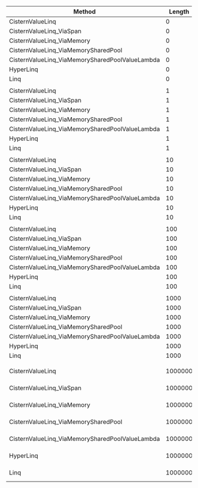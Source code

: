 ﻿|                                          Method |  Length |             Mean |          Error |         StdDev |           Median | Ratio | RatioSD |    Gen 0 |    Gen 1 |    Gen 2 |  Allocated |
|------------------------------------------------ |-------- |-----------------:|---------------:|---------------:|-----------------:|------:|--------:|---------:|---------:|---------:|-----------:|
|                                CisternValueLinq |       0 |        166.64 ns |       1.217 ns |       0.950 ns |        166.83 ns |  3.09 |    0.02 |   0.0134 |        - |        - |       56 B |
|                        CisternValueLinq_ViaSpan |       0 |        158.62 ns |       0.138 ns |       0.108 ns |        158.61 ns |  2.94 |    0.00 |   0.0076 |        - |        - |       32 B |
|                      CisternValueLinq_ViaMemory |       0 |        136.18 ns |       0.550 ns |       0.515 ns |        135.95 ns |  2.53 |    0.01 |   0.0076 |        - |        - |       32 B |
|            CisternValueLinq_ViaMemorySharedPool |       0 |        138.89 ns |       0.373 ns |       0.331 ns |        138.84 ns |  2.57 |    0.01 |   0.0076 |        - |        - |       32 B |
| CisternValueLinq_ViaMemorySharedPoolValueLambda |       0 |        138.56 ns |       0.302 ns |       0.236 ns |        138.57 ns |  2.57 |    0.00 |   0.0076 |        - |        - |       32 B |
|                                       HyperLinq |       0 |        122.64 ns |       0.751 ns |       0.666 ns |        122.47 ns |  2.27 |    0.01 |   0.0248 |        - |        - |      104 B |
|                                            Linq |       0 |         53.94 ns |       0.048 ns |       0.037 ns |         53.94 ns |  1.00 |    0.00 |   0.0076 |        - |        - |       32 B |
|                                                 |         |                  |                |                |                  |       |         |          |          |          |            |
|                                CisternValueLinq |       1 |        200.83 ns |       0.153 ns |       0.128 ns |        200.82 ns |  1.88 |    0.03 |   0.0210 |        - |        - |       88 B |
|                        CisternValueLinq_ViaSpan |       1 |        162.96 ns |       0.908 ns |       0.850 ns |        162.70 ns |  1.52 |    0.03 |   0.0076 |        - |        - |       32 B |
|                      CisternValueLinq_ViaMemory |       1 |        132.57 ns |       0.148 ns |       0.124 ns |        132.55 ns |  1.24 |    0.02 |   0.0076 |        - |        - |       32 B |
|            CisternValueLinq_ViaMemorySharedPool |       1 |        141.54 ns |       0.393 ns |       0.348 ns |        141.56 ns |  1.32 |    0.02 |   0.0076 |        - |        - |       32 B |
| CisternValueLinq_ViaMemorySharedPoolValueLambda |       1 |        140.54 ns |       0.584 ns |       0.488 ns |        140.57 ns |  1.32 |    0.02 |   0.0076 |        - |        - |       32 B |
|                                       HyperLinq |       1 |        119.24 ns |       2.353 ns |       2.311 ns |        117.69 ns |  1.11 |    0.03 |   0.0248 |        - |        - |      104 B |
|                                            Linq |       1 |        107.19 ns |       1.744 ns |       1.631 ns |        107.04 ns |  1.00 |    0.00 |   0.0324 |        - |        - |      136 B |
|                                                 |         |                  |                |                |                  |       |         |          |          |          |            |
|                                CisternValueLinq |      10 |        405.10 ns |       8.183 ns |       7.655 ns |        405.04 ns |  1.35 |    0.04 |   0.0439 |        - |        - |      184 B |
|                        CisternValueLinq_ViaSpan |      10 |        400.03 ns |       5.980 ns |       5.594 ns |        401.64 ns |  1.33 |    0.04 |   0.0305 |        - |        - |      128 B |
|                      CisternValueLinq_ViaMemory |      10 |        381.43 ns |       7.255 ns |       6.786 ns |        380.96 ns |  1.27 |    0.03 |   0.0305 |        - |        - |      128 B |
|            CisternValueLinq_ViaMemorySharedPool |      10 |        411.97 ns |       7.871 ns |       8.749 ns |        413.85 ns |  1.37 |    0.04 |   0.0305 |        - |        - |      128 B |
| CisternValueLinq_ViaMemorySharedPoolValueLambda |      10 |        404.46 ns |       7.846 ns |      10.475 ns |        405.65 ns |  1.35 |    0.04 |   0.0305 |        - |        - |      128 B |
|                                       HyperLinq |      10 |        292.43 ns |       5.279 ns |       4.680 ns |        294.49 ns |  0.97 |    0.03 |   0.0477 |        - |        - |      200 B |
|                                            Linq |      10 |        300.49 ns |       6.101 ns |       6.265 ns |        298.26 ns |  1.00 |    0.00 |   0.1030 |        - |        - |      432 B |
|                                                 |         |                  |                |                |                  |       |         |          |          |          |            |
|                                CisternValueLinq |     100 |      2,085.18 ns |      40.806 ns |      40.076 ns |      2,097.74 ns |  1.57 |    0.04 |   0.5341 |        - |        - |     2248 B |
|                        CisternValueLinq_ViaSpan |     100 |      1,414.53 ns |      27.757 ns |      36.091 ns |      1,420.84 ns |  1.06 |    0.04 |   0.5226 |        - |        - |     2192 B |
|                      CisternValueLinq_ViaMemory |     100 |      1,383.89 ns |      21.038 ns |      19.679 ns |      1,383.10 ns |  1.04 |    0.03 |   0.5226 |        - |        - |     2192 B |
|            CisternValueLinq_ViaMemorySharedPool |     100 |      1,584.77 ns |      31.773 ns |      31.206 ns |      1,581.24 ns |  1.19 |    0.04 |   0.2022 |        - |        - |      848 B |
| CisternValueLinq_ViaMemorySharedPoolValueLambda |     100 |      1,247.38 ns |      24.004 ns |      24.650 ns |      1,259.46 ns |  0.94 |    0.02 |   0.2022 |        - |        - |      848 B |
|                                       HyperLinq |     100 |      1,371.53 ns |      26.844 ns |      44.850 ns |      1,383.26 ns |  1.03 |    0.04 |   0.2193 |        - |        - |      920 B |
|                                            Linq |     100 |      1,333.16 ns |      24.248 ns |      27.924 ns |      1,347.95 ns |  1.00 |    0.00 |   0.5474 |        - |        - |     2296 B |
|                                                 |         |                  |                |                |                  |       |         |          |          |          |            |
|                                CisternValueLinq |    1000 |     16,583.16 ns |     329.919 ns |     560.228 ns |     16,926.82 ns |  1.64 |    0.07 |   3.9673 |        - |        - |    16656 B |
|                        CisternValueLinq_ViaSpan |    1000 |     10,408.98 ns |     200.195 ns |     230.545 ns |     10,501.76 ns |  1.03 |    0.04 |   3.9673 |   0.0153 |        - |    16600 B |
|                      CisternValueLinq_ViaMemory |    1000 |     10,120.41 ns |     200.619 ns |     214.660 ns |     10,207.10 ns |  1.00 |    0.03 |   3.9673 |   0.0153 |        - |    16600 B |
|            CisternValueLinq_ViaMemorySharedPool |    1000 |      9,541.00 ns |     182.319 ns |     195.079 ns |      9,612.79 ns |  0.94 |    0.04 |   1.9226 |   0.0153 |        - |     8048 B |
| CisternValueLinq_ViaMemorySharedPoolValueLambda |    1000 |      6,574.04 ns |     115.881 ns |     108.395 ns |      6,622.81 ns |  0.65 |    0.02 |   1.9226 |   0.0076 |        - |     8048 B |
|                                       HyperLinq |    1000 |      9,847.37 ns |     193.212 ns |     283.208 ns |      9,974.36 ns |  0.97 |    0.03 |   1.9379 |        - |        - |     8120 B |
|                                            Linq |    1000 |     10,163.07 ns |     200.190 ns |     274.022 ns |     10,271.35 ns |  1.00 |    0.00 |   3.9825 |        - |        - |    16704 B |
|                                                 |         |                  |                |                |                  |       |         |          |          |          |            |
|                                CisternValueLinq | 1000000 | 19,368,023.91 ns | 370,549.785 ns | 468,626.833 ns | 19,339,215.62 ns |  1.52 |    0.05 | 937.5000 | 906.2500 | 906.2500 | 16777706 B |
|                        CisternValueLinq_ViaSpan | 1000000 | 12,710,491.88 ns | 160,850.400 ns | 150,459.564 ns | 12,675,889.06 ns |  1.00 |    0.02 | 984.3750 | 953.1250 | 953.1250 | 16777627 B |
|                      CisternValueLinq_ViaMemory | 1000000 | 12,440,416.35 ns | 189,781.936 ns | 177,522.140 ns | 12,403,032.81 ns |  0.98 |    0.02 | 984.3750 | 953.1250 | 953.1250 | 16777628 B |
|            CisternValueLinq_ViaMemorySharedPool | 1000000 | 12,056,745.75 ns | 235,507.944 ns | 251,990.862 ns | 12,064,710.94 ns |  0.95 |    0.03 | 187.5000 | 187.5000 | 187.5000 |  8000105 B |
| CisternValueLinq_ViaMemorySharedPoolValueLambda | 1000000 |  9,134,472.11 ns | 177,786.205 ns | 204,738.858 ns |  9,184,197.66 ns |  0.72 |    0.02 | 187.5000 | 187.5000 | 187.5000 |  8000104 B |
|                                       HyperLinq | 1000000 | 12,224,148.85 ns | 213,545.314 ns | 199,750.419 ns | 12,228,726.56 ns |  0.96 |    0.02 | 187.5000 | 187.5000 | 187.5000 |  8000235 B |
|                                            Linq | 1000000 | 12,727,581.35 ns | 223,486.803 ns | 209,049.694 ns | 12,796,017.19 ns |  1.00 |    0.00 | 984.3750 | 953.1250 | 953.1250 | 16777732 B |